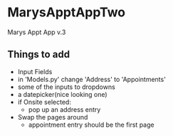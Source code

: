# MarysApptAppTwo
Marys Appt App v.3

## Things to add
* Input Fields
* in 'Models.py' change 'Address' to 'Appointments'
* some of the inputs to dropdowns
* a datepicker(nice looking one)
* if Onsite selected:
  * pop up an address entry
* Swap the pages around
  * appointment entry should be the first page
